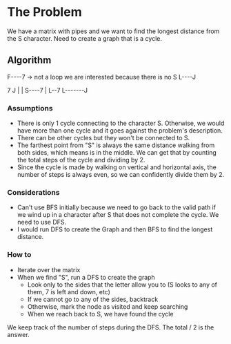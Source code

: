 # The Problem

We have a matrix with pipes and we want to find the longest distance from the S character. Need to create a graph that is a cycle.

## Algorithm

F----7 -> not a loop we are interested because there is no S
L----J

7    J
|    |
S----7
|    L--7
L-------J

### Assumptions

- There is only 1 cycle connecting to the character S. Otherwise, we would have more than one cycle and it goes against the problem's description.
- There can be other cycles but they won't be connected to S.
- The farthest point from "S" is always the same distance walking from both sides, which means is in the middle. We can get that by counting the total steps of the cycle and dividing by 2.
- Since the cycle is made by walking on vertical and horizontal axis, the number of steps is always even, so we can confidently divide them by 2.

### Considerations

- Can't use BFS initially because we need to go back to the valid path if we wind up in a character after S that does not complete the cycle. We need to use DFS.
- I would run DFS to create the Graph and then BFS to find the longest distance.

### How to

- Iterate over the matrix
- When we find "S", run a DFS to create the graph
  - Look only to the sides that the letter allow you to (S looks to any of them, 7 is left and down, etc)
  - If we cannot go to any of the sides, backtrack
  - Otherwise, mark the node as visited and keep searching
  - When we reach back to S, we have found the cycle

We keep track of the number of steps during the DFS. The total / 2 is the answer.
